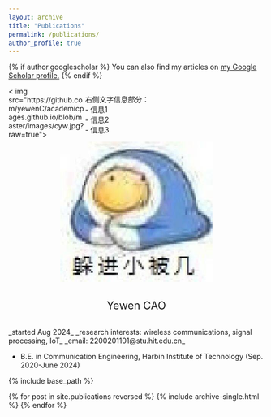 ```yaml
---
layout: archive
title: "Publications"
permalink: /publications/
author_profile: true
---
```


{% if author.googlescholar %}
  You can also find my articles on <u><a href="{{author.googlescholar}}">my Google Scholar profile</a>.</u>
{% endif %}


<head>
  <style>
    .col-30 {
      width: 30%;
      float: left;
    }
    .col-70 {
      width: 70%;
      float: left;
    }
    .clearfix::after {
      content: "";
      display: table;
      clear: both;
    }
  </style>
</head>
<body>

<div class="container">
  <div class="col-30">
    < img src="https://github.com/yewenC/academicpages.github.io/blob/master/images/cyw.jpg?raw=true">
  </div>
  <div class="col-70">
    <p>右侧文字信息部分：<br>
    - 信息1<br>
    - 信息2<br>
    - 信息3</p >
  </div>
  <div class="clearfix"></div>
</div>

</body>
<div align=center><img src="https://github.com/yewenC/academicpages.github.io/blob/master/images/cyw.jpg?raw=true" width="300"></div>

<br>
<p align="center">
  <span style="font-size: 1.5em;">Yewen CAO</span>
</p >
<br>
_started Aug 2024_  
_research interests: wireless communications, signal processing, IoT_  
_email: 2200201101@stu.hit.edu.cn_  

- B.E. in Communication Engineering, Harbin Institute of Technology (Sep. 2020-June 2024)

{% include base_path %}

{% for post in site.publications reversed %}
  {% include archive-single.html %}
{% endfor %}
